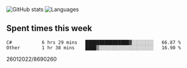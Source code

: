 ![GitHub stats](https://github-readme-stats.vercel.app/api?username=emipa606&theme=github_dark&show_icons=true) 
![Languages](https://github-readme-stats.vercel.app/api/top-langs/?username=emipa606&theme=github_dark&layout=compact)

## Spent times this week
<!--START_SECTION:waka-->

```text
C#           6 hrs 29 mins   ████████████████▓░░░░░░░░   66.87 %
Other        1 hr 38 mins    ████▒░░░░░░░░░░░░░░░░░░░░   16.90 %
```

<!--END_SECTION:waka-->


26012022/8690260

